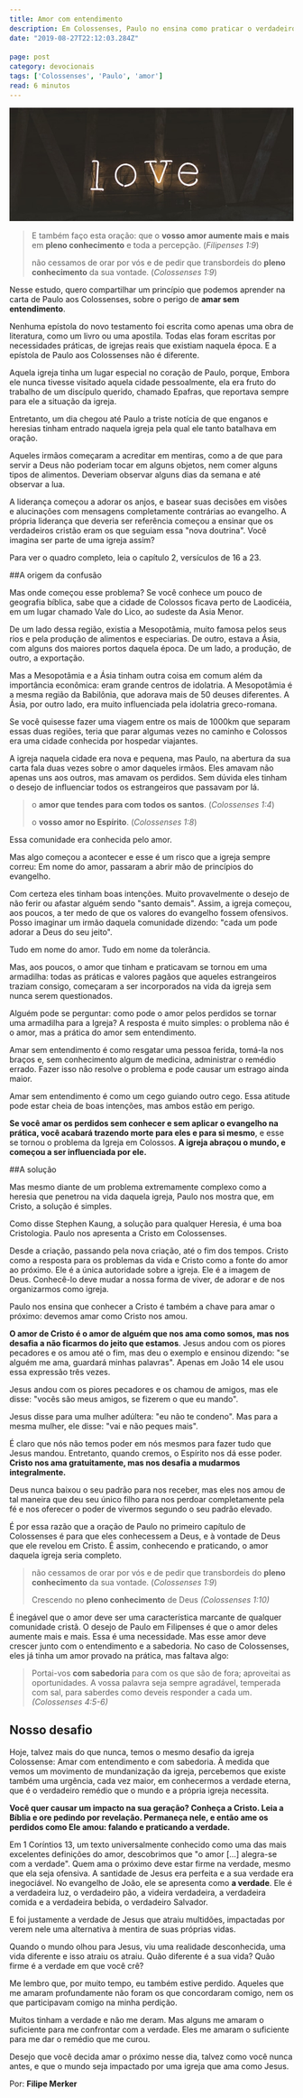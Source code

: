 ```yaml
---
title: Amor com entendimento
description: Em Colossenses, Paulo no ensina como praticar o verdadeiro amor, sem deixar de lado os princípios do Evangelho.
date: "2019-08-27T22:12:03.284Z"

page: post
category: devocionais
tags: ['Colossenses', 'Paulo', 'amor']
read: 6 minutos
---
```


![Placa neon dizendo LOVE](./love-s.jpg)

> E também faço esta oração: que o **vosso amor aumente mais e mais** em **pleno conhecimento** e toda a percepção. (*Filipenses 1:9*)
>
> não cessamos de orar por vós e de pedir que transbordeis do **pleno conhecimento** da sua vontade. (*Colossenses 1:9*)

Nesse estudo, quero compartilhar um princípio que podemos aprender na carta de Paulo aos Colossenses, sobre o perigo de **amar sem entendimento**.

Nenhuma epístola do novo testamento foi escrita como apenas uma obra de literatura, como um livro ou uma apostila. Todas elas foram escritas por necessidades práticas, de igrejas reais que existiam naquela época. E a epístola de Paulo aos Colossenses não é diferente.

Aquela igreja tinha um lugar especial no coração de Paulo, porque, Embora ele nunca tivesse visitado aquela cidade pessoalmente, ela era fruto do trabalho de um discípulo querido, chamado Epafras, que reportava sempre para ele a situação da igreja.

Entretanto, um dia chegou até Paulo a triste notícia de que enganos e heresias tinham entrado naquela igreja pela qual ele tanto batalhava em oração.

Aqueles irmãos começaram a acreditar em mentiras, como a de que para servir a Deus não poderiam tocar em alguns objetos, nem comer alguns tipos de alimentos. Deveriam observar alguns dias da semana e até observar a lua.

A liderança começou a adorar os anjos, e basear suas decisões em visões e alucinações com mensagens completamente contrárias ao evangelho. A própria liderança que deveria ser referência começou a ensinar que os verdadeiros cristão eram os que seguiam essa "nova doutrina". Você imagina ser parte de uma igreja assim?

Para ver o quadro completo, leia o capítulo 2, versículos de 16 a 23.

##A origem da confusão

Mas onde começou esse problema? Se você conhece um pouco de geografia bíblica, sabe que a cidade de Colossos ficava perto de Laodicéia, em um lugar chamado Vale do Lico, ao sudeste da Asia Menor.

De um lado dessa região, existia a Mesopotâmia, muito famosa pelos seus rios e pela produção de alimentos e especiarias. De outro, estava a Ásia, com alguns dos maiores portos daquela época. De um lado, a produção, de outro, a exportação.

Mas a Mesopotâmia e a Ásia tinham outra coisa em comum além da importância econômica: eram grande centros de idolatria. A Mesopotâmia é a mesma região da Babilônia, que adorava mais de 50 deuses diferentes. A Ásia, por outro lado, era muito influenciada pela idolatria greco-romana.

Se você quisesse fazer uma viagem entre os mais de 1000km que separam essas duas regiões, teria que parar algumas vezes no caminho e Colossos era uma cidade conhecida por hospedar viajantes.

A igreja naquela cidade era nova e pequena, mas Paulo, na abertura da sua carta fala duas vezes sobre o amor daqueles irmãos. Eles amavam não apenas uns aos outros, mas amavam os perdidos. Sem dúvida eles tinham o desejo de influenciar todos os estrangeiros que passavam por lá.

> o **amor que tendes para com todos os santos**. (*Colossenses 1:4*)
>
> o **vosso amor no Espírito**. (*Colossenses 1:8*)

Essa comunidade era conhecida pelo amor.

Mas algo começou a acontecer e esse é um risco que a igreja sempre correu: Em nome do amor, passaram a abrir mão de princípios do evangelho.

Com certeza eles tinham boas intenções. Muito provavelmente o desejo de não ferir ou afastar alguém sendo "santo demais". Assim, a igreja começou, aos poucos, a ter medo de que os valores do evangelho fossem ofensivos. Posso imaginar um irmão daquela comunidade dizendo: "cada um pode adorar a Deus do seu jeito".

Tudo em nome do amor. Tudo em nome da tolerância.

Mas, aos poucos, o amor que tinham e praticavam se tornou em uma armadilha: todas as práticas e valores pagãos que aqueles estrangeiros traziam consigo, começaram a ser incorporados na vida da igreja sem nunca serem questionados.

Alguém pode se perguntar: como pode o amor pelos perdidos se tornar uma armadilha para a Igreja? A resposta é muito simples: o problema não é o amor, mas a prática do amor sem entendimento.

Amar sem entendimento é como resgatar uma pessoa ferida, tomá-la nos braços e, sem conhecimento algum de medicina, administrar o remédio errado. Fazer isso não resolve o problema e pode causar um estrago ainda maior.

Amar sem entendimento é como um cego guiando outro cego. Essa atitude pode estar cheia de boas intenções, mas ambos estão em perigo.

**Se você amar os perdidos sem conhecer e sem aplicar o evangelho na prática, você acabará trazendo morte para eles e para si mesmo**, e esse se tornou o problema da Igreja em Colossos. **A igreja abraçou o mundo, e começou a ser influenciada por ele.**

##A solução

Mas mesmo diante de um problema extremamente complexo como a heresia que penetrou na vida daquela igreja, Paulo nos mostra que, em Cristo, a solução é simples.

Como disse Stephen Kaung, a solução para qualquer Heresia, é uma boa Cristologia. Paulo nos apresenta a Cristo em Colossenses.

Desde a criação, passando pela nova criação, até o fim dos tempos. Cristo como a resposta para os problemas da vida e Cristo como a fonte do amor ao próximo. Ele é a única autoridade sobre a igreja. Ele é a imagem de Deus. Conhecê-lo deve mudar a nossa forma de viver, de adorar e de nos organizarmos como igreja.

Paulo nos ensina que conhecer a Cristo é também a chave para amar o próximo: devemos amar como Cristo nos amou.

**O amor de Cristo é o amor de alguém que nos ama como somos, mas nos desafia a não ficarmos do jeito que estamos**. Jesus andou com os piores pecadores e os amou até o fim, mas deu o exemplo e ensinou dizendo: "se alguém me ama, guardará minhas palavras". Apenas em João 14 ele usou essa expressão três vezes.

Jesus andou com os piores pecadores e os chamou de amigos, mas ele disse: "vocês são meus amigos, se fizerem o que eu mando".

Jesus disse para uma mulher adúltera: "eu não te condeno". Mas para a mesma mulher, ele disse: "vai e não peques mais".

É claro que nós não temos poder em nós mesmos para fazer tudo que Jesus mandou. Entretanto, quando cremos, o Espírito nos dá esse poder. **Cristo nos ama gratuitamente, mas nos desafia a mudarmos integralmente.**

Deus nunca baixou o seu padrão para nos receber, mas eles nos amou de tal maneira que deu seu único filho para nos perdoar completamente pela fé e nos oferecer o poder de vivermos segundo o seu padrão elevado.

É por essa razão que a oração de Paulo no primeiro capítulo de Colossenses é para que eles conhecessem a Deus, e à vontade de Deus que ele revelou em Cristo. É assim, conhecendo e praticando, o amor daquela igreja seria completo.

> não cessamos de orar por vós e de pedir que transbordeis do **pleno conhecimento** da sua vontade. (*Colossenses 1:9*)
>
> Crescendo no **pleno conhecimento** de Deus *(Colossenses 1:10)*

É inegável que o amor deve ser uma característica marcante de qualquer comunidade cristã. O desejo de Paulo em Filipenses é que o amor deles aumente mais e mais. Essa é uma necessidade. Mas esse amor deve crescer junto com o entendimento e a sabedoria. No caso de Colossenses, eles já tinha um amor provado na prática, mas faltava algo:

> Portai-vos **com sabedoria** para com os que são de fora; aproveitai as oportunidades. A vossa palavra seja sempre agradável, temperada com sal, para saberdes como deveis responder a cada um. *(Colossenses 4:5-6)*

## Nosso desafio

Hoje, talvez mais do que nunca, temos o mesmo desafio da igreja Colossense: Amar com entendimento e com sabedoria. À medida que vemos um movimento de mundanização da igreja, percebemos que existe também uma urgência, cada vez maior, em conhecermos a verdade eterna, que é o verdadeiro remédio que o mundo e a própria igreja necessita.

**Você quer causar um impacto na sua geração? Conheça a Cristo. Leia a Bíblia e ore pedindo por revelação. Permaneça nele, e então ame os perdidos como Ele amou: falando e praticando a verdade.**

Em 1 Coríntios 13, um texto universalmente conhecido como uma das mais excelentes definições do amor, descobrimos que "o amor […] alegra-se com a verdade". Quem ama o próximo deve estar firme na verdade, mesmo que ela seja ofensiva. A santidade de Jesus era perfeita e a sua verdade era inegociável. No evangelho de João, ele se apresenta como **a verdade**. Ele é a verdadeira luz, o verdadeiro pão, a videira verdadeira, a verdadeira comida e a verdadeira bebida, o verdadeiro Salvador.

E foi justamente a verdade de Jesus que atraiu multidões, impactadas por verem nele uma alternativa à mentira de suas próprias vidas.

Quando o mundo olhou para Jesus, viu uma realidade desconhecida, uma vida diferente e isso atraiu os atraiu. Quão diferente é a sua vida? Quão firme é a verdade em que você crê?

Me lembro que, por muito tempo, eu também estive perdido. Aqueles que me amaram profundamente não foram os que concordaram comigo, nem os que participavam comigo na minha perdição.

Muitos tinham a verdade e não me deram. Mas alguns me amaram o suficiente para me confrontar com a verdade. Eles me amaram o suficiente para me dar o remédio que me curou.

Desejo que você decida amar o próximo nesse dia, talvez como você nunca antes, e que o mundo seja impactado por uma igreja que ama como Jesus.

Por: **Filipe Merker**